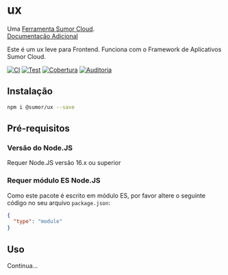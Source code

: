 # ux

Uma [Ferramenta Sumor Cloud](https://sumor.cloud).  
[Documentação Adicional](https://sumor.cloud/ux)

Este é um ux leve para Frontend. Funciona com o Framework de Aplicativos Sumor Cloud.

[![CI](https://github.com/sumor-cloud/ux/actions/workflows/ci.yml/badge.svg)](https://github.com/sumor-cloud/ux/actions/workflows/ci.yml)
[![Test](https://github.com/sumor-cloud/ux/actions/workflows/ut.yml/badge.svg)](https://github.com/sumor-cloud/ux/actions/workflows/ut.yml)
[![Cobertura](https://github.com/sumor-cloud/ux/actions/workflows/coverage.yml/badge.svg)](https://github.com/sumor-cloud/ux/actions/workflows/coverage.yml)
[![Auditoria](https://github.com/sumor-cloud/ux/actions/workflows/audit.yml/badge.svg)](https://github.com/sumor-cloud/ux/actions/workflows/audit.yml)

## Instalação

```bash
npm i @sumor/ux --save
```

## Pré-requisitos

### Versão do Node.JS

Requer Node.JS versão 16.x ou superior

### Requer módulo ES Node.JS

Como este pacote é escrito em módulo ES,
por favor altere o seguinte código no seu arquivo `package.json`:

```json
{
  "type": "module"
}
```

## Uso

Continua...
